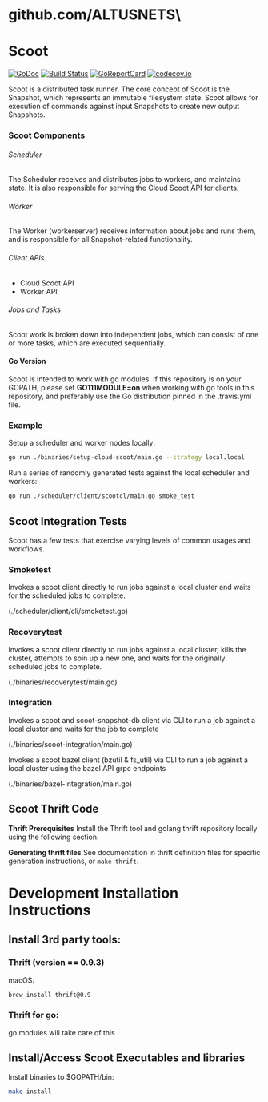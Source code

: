 # github.com/ALTUSNETS\

# Scoot
[![GoDoc](https://godoc.org/github.com/twitter/scoot?status.svg)](https://godoc.org/github.com/twitter/scoot)
[![Build Status](https://travis-ci.org/twitter/scoot.svg?branch=master)](https://travis-ci.org/twitter/scoot)
[![GoReportCard](https://goreportcard.com/badge/github.com/twitter/scoot)](https://goreportcard.com/report/github.com/twitter/scoot)
[![codecov.io](https://codecov.io/github/twitter/scoot/coverage.svg?branch=master)](https://codecov.io/gh/twitter/scoot?branch=master)

Scoot is a distributed task runner.
The core concept of Scoot is the Snapshot, which represents an immutable filesystem state.
Scoot allows for execution of commands against input Snapshots to create new output Snapshots.

### Scoot Components

###### Scheduler

The Scheduler receives and distributes jobs to workers, and maintains state. It is also responsible for serving the Cloud Scoot API for clients.

###### Worker

The Worker (workerserver) receives information about jobs and runs them, and is responsible for all Snapshot-related functionality.

###### Client APIs

* Cloud Scoot API
* Worker API

###### Jobs and Tasks

Scoot work is broken down into independent jobs, which can consist of one or more tasks, which are executed sequentially.

#### Go Version

Scoot is intended to work with go modules. If this repository is on your GOPATH, please set **GO111MODULE=on** when
working with go tools in this repository, and preferably use the Go distribution pinned in the .travis.yml file.

### Example

Setup a scheduler and worker nodes locally:

```sh
go run ./binaries/setup-cloud-scoot/main.go --strategy local.local
```

Run a series of randomly generated tests against the local scheduler and workers:

```sh
go run ./scheduler/client/scootcl/main.go smoke_test
```
## Scoot Integration Tests
Scoot has a few  tests that exercise varying levels of common usages and workflows.

### Smoketest
Invokes a scoot client directly to run jobs against a local cluster and waits for the 
scheduled jobs to complete.

(./scheduler/client/cli/smoketest.go)

### Recoverytest
Invokes a scoot client directly to run jobs against a local cluster, kills the cluster, 
attempts to spin up a new one, and waits for the originally scheduled jobs to complete.

(./binaries/recoverytest/main.go)

### Integration
Invokes a scoot and scoot-snapshot-db client via CLI to run a job against a local cluster 
and waits for the job to complete

(./binaries/scoot-integration/main.go)

Invokes a scoot bazel client (bzutil & fs_util) via CLI to run a job against a local cluster
using the bazel API grpc endpoints

(./binaries/bazel-integration/main.go)

## Scoot Thrift Code
__Thrift Prerequisites__
Install the Thrift tool and golang thrift repository locally using the following section.

__Generating thrift files__
See documentation in thrift definition files for specific generation instructions, or `make thrift`.

# Development Installation Instructions
## Install 3rd party tools:
### Thrift (version == 0.9.3)
macOS:
```sh
brew install thrift@0.9
```
### Thrift for go:
go modules will take care of this

## Install/Access Scoot Executables and libraries
Install binaries to $GOPATH/bin:

```sh
make install
```
